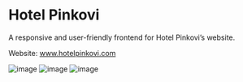 # Hotel Pinkovi
A responsive and user-friendly frontend for Hotel Pinkovi’s website.

Website: www.hotelpinkovi.com

![image](https://github.com/nikolay-st-d/pinkovi/assets/92688848/fed7da2f-9556-4f9e-a018-0ffc77293b5c)
![image](https://github.com/nikolay-st-d/pinkovi/assets/92688848/8cb443e3-c1a5-4b71-ab3e-88f7e4542007)
![image](https://github.com/nikolay-st-d/pinkovi/assets/92688848/7d3feac1-1563-4417-8af0-5f66df622de5)
